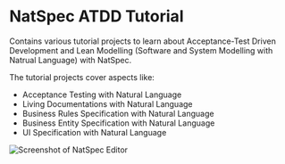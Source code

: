 NatSpec ATDD Tutorial
=======

Contains various tutorial projects to learn about Acceptance-Test Driven Development and Lean Modelling (Software and System Modelling with Natrual Language) with NatSpec.

The tutorial projects cover aspects like:

* Acceptance Testing with Natural Language
* Living Documentations with Natural Language
* Business Rules Specification with Natural Language
* Business Entity Specification with Natural Language
* UI Specification with Natural Language

![Screenshot of NatSpec Editor](http://nat-spec.com/img/screens_500x280/natspec_editor.png)
